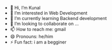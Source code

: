 - 👋 Hi, I’m Kunal
- 👀 I’m interested in Web Development
- 🌱 I’m currently learning Backend development
- 💞️ I’m looking to collaborate on ...
- 📫 How to reach me: gmail
- 😄 Pronouns: he/him
- ⚡ Fun fact: i am a begginer

<!---
Perpendicular420/Perpendicular420 is a ✨ special ✨ repository because its `README.md` (this file) appears on your GitHub profile.
You can click the Preview link to take a look at your changes.
--->

